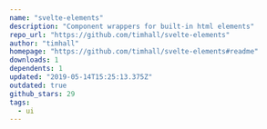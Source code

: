 ```yaml
---
name: "svelte-elements"
description: "Component wrappers for built-in html elements"
repo_url: "https://github.com/timhall/svelte-elements"
author: "timhall"
homepage: "https://github.com/timhall/svelte-elements#readme"
downloads: 1
dependents: 1
updated: "2019-05-14T15:25:13.375Z"
outdated: true
github_stars: 29
tags: 
  - ui
---
```

